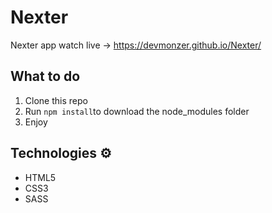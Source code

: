 # Nexter
 
Nexter app watch live -> https://devmonzer.github.io/Nexter/ 

## What to do 
1. Clone this repo     
2. Run `npm install`to download the node_modules folder   
3. Enjoy   
   
## Technologies ⚙️  
 
* HTML5   
* CSS3 
* SASS

 
 

